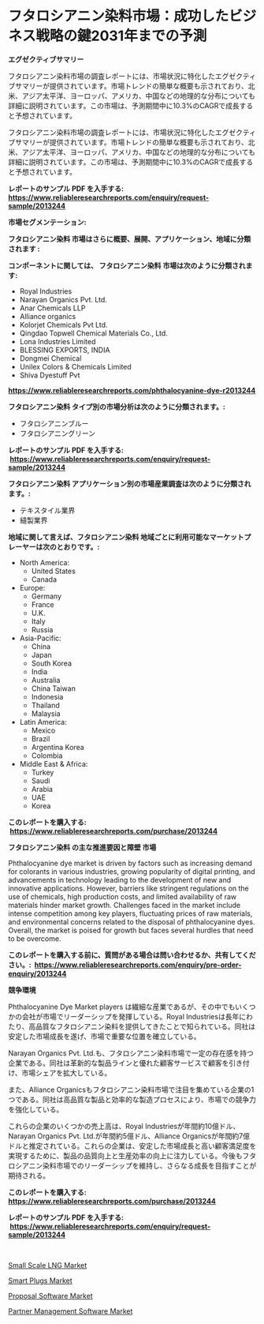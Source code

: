 <p><h1>フタロシアニン染料市場：成功したビジネス戦略の鍵2031年までの予測</h1></p><p><strong>エグゼクティブサマリー</strong></p>
<p><p>フタロシアニン染料市場の調査レポートには、市場状況に特化したエグゼクティブサマリーが提供されています。市場トレンドの簡単な概要も示されており、北米、アジア太平洋、ヨーロッパ、アメリカ、中国などの地理的な分布についても詳細に説明されています。この市場は、予測期間中に10.3%のCAGRで成長すると予想されています。</p><p>フタロシアニン染料市場の調査レポートには、市場状況に特化したエグゼクティブサマリーが提供されています。市場トレンドの簡単な概要も示されており、北米、アジア太平洋、ヨーロッパ、アメリカ、中国などの地理的な分布についても詳細に説明されています。この市場は、予測期間中に10.3%のCAGRで成長すると予想されています。</p></p>
<p><strong>レポートのサンプル PDF を入手する: <a href="https://www.reliableresearchreports.com/enquiry/request-sample/2013244">https://www.reliableresearchreports.com/enquiry/request-sample/2013244</a></strong></p>
<p><strong>市場セグメンテーション:</strong></p>
<p><strong> フタロシアニン染料 市場はさらに概要、展開、アプリケーション、地域に分類されます :</strong></p>
<p><strong>コンポーネントに関しては、 フタロシアニン染料 市場は次のように分類されます: &nbsp;</strong></p>
<p><ul><li>Royal Industries</li><li>Narayan Organics Pvt. Ltd.</li><li>Anar Chemicals LLP</li><li>Alliance organics</li><li>Kolorjet Chemicals Pvt Ltd.</li><li>Qingdao Topwell Chemical Materials Co., Ltd.</li><li>Lona Industries Limited</li><li>BLESSING EXPORTS, INDIA</li><li>Dongmei Chemical</li><li>Unilex Colors & Chemicals Limited</li><li>Shiva Dyestuff Pvt</li></ul></p>
<p><strong><a href="https://www.reliableresearchreports.com/phthalocyanine-dye-r2013244">https://www.reliableresearchreports.com/phthalocyanine-dye-r2013244</a></strong></p>
<p><strong> フタロシアニン染料 タイプ別の市場分析は次のように分類されます。:</strong></p>
<p><ul><li>フタロシアニンブルー</li><li>フタロシアニングリーン</li></ul></p>
<p><strong>レポートのサンプル PDF を入手する: &nbsp;<a href="https://www.reliableresearchreports.com/enquiry/request-sample/2013244">https://www.reliableresearchreports.com/enquiry/request-sample/2013244</a></strong></p>
<p><strong> フタロシアニン染料 アプリケーション別の市場産業調査は次のように分類されます。:</strong></p>
<p><ul><li>テキスタイル業界</li><li>縫製業界</li></ul></p>
<p><strong>地域に関して言えば、フタロシアニン染料 地域ごとに利用可能なマーケットプレーヤーは次のとおりです。:</strong></p>
<p><ul>
    <li>
        North America:
        <ul>
            <li>United States</li>
            <li>Canada</li>
        </ul>
    </li>
    <li>
        Europe:
        <ul>
            <li>Germany</li>
            <li>France</li>
            <li>U.K.</li>
            <li>Italy</li>
            <li>Russia</li>
        </ul>
    </li>
    <li>
        Asia-Pacific:
        <ul>
            <li>China</li>
            <li>Japan</li>
            <li>South Korea</li>
            <li>India</li>
            <li>Australia</li>
            <li>China Taiwan</li>
            <li>Indonesia</li>
            <li>Thailand</li>
            <li>Malaysia</li>
        </ul>
    </li>
    <li>
        Latin America:
        <ul>
            <li>Mexico</li>
            <li>Brazil</li>
            <li>Argentina Korea</li>
            <li>Colombia</li>
        </ul>
    </li>
    <li>
        Middle East & Africa:
        <ul>
            <li>Turkey</li>
            <li>Saudi</li>
            <li>Arabia</li>
            <li>UAE</li>
            <li>Korea</li>
        </ul>
    </li>
    </ul></p>
<p><strong>このレポートを購入する: &nbsp;<a href="https://www.reliableresearchreports.com/purchase/2013244">https://www.reliableresearchreports.com/purchase/2013244</a></strong></p>
<p><strong>フタロシアニン染料 の主な推進要因と障壁 市場</strong></p>
<p><p>Phthalocyanine dye market is driven by factors such as increasing demand for colorants in various industries, growing popularity of digital printing, and advancements in technology leading to the development of new and innovative applications. However, barriers like stringent regulations on the use of chemicals, high production costs, and limited availability of raw materials hinder market growth. Challenges faced in the market include intense competition among key players, fluctuating prices of raw materials, and environmental concerns related to the disposal of phthalocyanine dyes. Overall, the market is poised for growth but faces several hurdles that need to be overcome.</p></p>
<p><strong>このレポートを購入する前に、質問がある場合は問い合わせるか、共有してください。:&nbsp; <a href="https://www.reliableresearchreports.com/enquiry/pre-order-enquiry/2013244">https://www.reliableresearchreports.com/enquiry/pre-order-enquiry/2013244</a></strong></p>
<p><strong>競争環境</strong></p>
<p><p>Phthalocyanine Dye Market players は繊細な産業であるが、その中でもいくつかの会社が市場でリーダーシップを発揮している。Royal Industriesは長年にわたり、高品質なフタロシアニン染料を提供してきたことで知られている。同社は安定した市場成長を遂げ、市場で重要な位置を確立している。</p><p>Narayan Organics Pvt. Ltd.も、フタロシアニン染料市場で一定の存在感を持つ企業である。同社は革新的な製品ラインと優れた顧客サービスで顧客を引き付け、市場シェアを拡大している。</p><p>また、Alliance Organicsもフタロシアニン染料市場で注目を集めている企業の1つである。同社は高品質な製品と効率的な製造プロセスにより、市場での競争力を強化している。</p><p>これらの企業のいくつかの売上高は、Royal Industriesが年間約10億ドル、Narayan Organics Pvt. Ltd.が年間約5億ドル、Alliance Organicsが年間約7億ドルと推定されている。これらの企業は、安定した市場成長と高い顧客満足度を実現するために、製品の品質向上と生産効率の向上に注力している。今後もフタロシアニン染料市場でのリーダーシップを維持し、さらなる成長を目指すことが期待される。</p></p>
<p><strong>このレポートを購入する: &nbsp; <a href="https://www.reliableresearchreports.com/purchase/2013244">https://www.reliableresearchreports.com/purchase/2013244</a></strong></p>
<p><strong>レポートのサンプル PDF を入手する: &nbsp;<a href="https://www.reliableresearchreports.com/enquiry/request-sample/2013244">https://www.reliableresearchreports.com/enquiry/request-sample/2013244</a></strong><strong></strong></p>
<p>&nbsp;</p>
<p><p><a href="https://www.linkedin.com/pulse/small-scale-lng-market-comprehensive-assessment-type-application-e7v0f?trackingId=sGC%2F3A15fLxLGzoWDb9Meg%3D%3D">Small Scale LNG Market</a></p><p><a href="https://www.linkedin.com/pulse/decoding-smart-plugs-market-metrics-share-trends-growth-gosof?trackingId=sX0fpB0fvpNWvtP4FOW71Q%3D%3D">Smart Plugs Market</a></p><p><a href="https://github.com/arionmp/Market-Research-Report-List-3/blob/main/proposal-software-market.md">Proposal Software Market</a></p><p><a href="https://github.com/markusgodoy/Market-Research-Report-List-3/blob/main/partner-management-software-market.md">Partner Management Software Market</a></p></p>